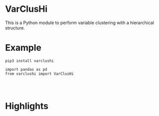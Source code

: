 # VarClusHi

This is a Python module to perform variable clustering with a hierarchical structure. 


# Example

```pip3 install varclushi```

```
import pandas as pd
from varclushi import VarClusHi




```


# Highlights
